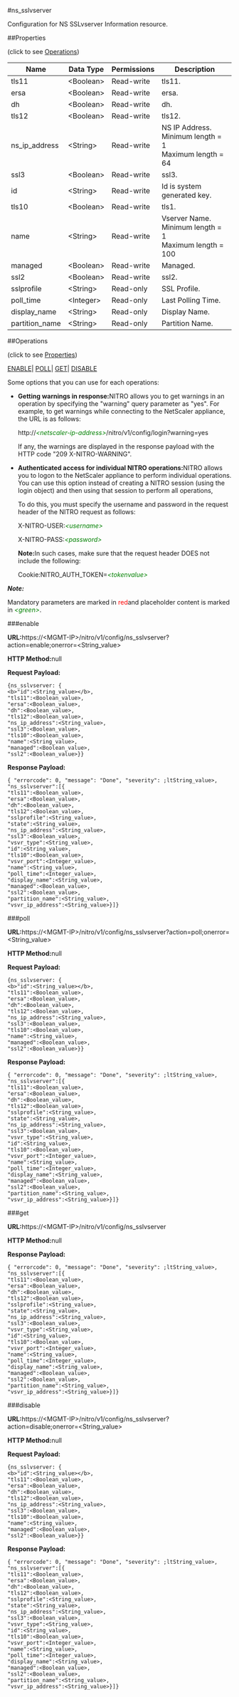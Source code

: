 #ns_sslvserver

Configuration for NS SSLvserver Information resource.


##Properties 
<span>(click to see [Operations](#opera))</span>


<table><thead><tr><th>Name</th><th>Data Type</th><th>Permissions</th><th>Description</th></tr></thead><tbody><tr><td>tls11</td><td>&lt;Boolean></td><td>Read-write</td><td>tls11.</td></tr><tr><td>ersa</td><td>&lt;Boolean></td><td>Read-write</td><td>ersa.</td></tr><tr><td>dh</td><td>&lt;Boolean></td><td>Read-write</td><td>dh.</td></tr><tr><td>tls12</td><td>&lt;Boolean></td><td>Read-write</td><td>tls12.</td></tr><tr><td>ns_ip_address</td><td>&lt;String></td><td>Read-write</td><td>NS IP Address.<br>Minimum length = 1<br>Maximum length = 64</td></tr><tr><td>ssl3</td><td>&lt;Boolean></td><td>Read-write</td><td>ssl3.</td></tr><tr><td>id</td><td>&lt;String></td><td>Read-write</td><td>Id is system generated key.</td></tr><tr><td>tls10</td><td>&lt;Boolean></td><td>Read-write</td><td>tls1.</td></tr><tr><td>name</td><td>&lt;String></td><td>Read-write</td><td>Vserver Name.<br>Minimum length = 1<br>Maximum length = 100</td></tr><tr><td>managed</td><td>&lt;Boolean></td><td>Read-write</td><td>Managed.</td></tr><tr><td>ssl2</td><td>&lt;Boolean></td><td>Read-write</td><td>ssl2.</td></tr><tr><td>sslprofile</td><td>&lt;String></td><td>Read-only</td><td>SSL Profile.</td></tr><tr><td>poll_time</td><td>&lt;Integer></td><td>Read-only</td><td>Last Polling Time.</td></tr><tr><td>display_name</td><td>&lt;String></td><td>Read-only</td><td>Display Name.</td></tr><tr><td>partition_name</td><td>&lt;String></td><td>Read-only</td><td>Partition Name.</td></tr></tbody></table>
##Operations 
<span>(click to see [Properties](#prope))</span>


[ENABLE](#e)| [POLL]()| [GET]()| [DISABLE](#di)


Some options that you can use for each operations:
<ul><li><p><b>Getting warnings in response:</b>NITRO allows you to get warnings in an operation by specifying the "warning" query parameter as "yes". For example, to get warnings while connecting to the NetScaler appliance, the URL is as follows:</p><p>http://<span style="color:green;font-style:italic;">&lt;netscaler-ip-address&gt;</span>/nitro/v1/config/login?warning=yes</p><p>If any, the warnings are displayed in the response payload with the HTTP code "209 X-NITRO-WARNING".</p></li><li><p><b>Authenticated access for individual NITRO operations:</b>NITRO allows you to logon to the NetScaler appliance to perform individual operations. You can use this option instead of creating a NITRO session (using the login object) and then using that session to perform all operations,</p><p>To do this, you must specify the username and password in the request header of the NITRO request as follows:</p><p>X-NITRO-USER:<span style="color:green;font-style:italic;">&lt;username&gt;</span></p><p>X-NITRO-PASS:<span style="color:green;font-style:italic;">&lt;password&gt;</span></p><p><b>Note:</b>In such cases, make sure that the request header DOES not include the following:</p><p>Cookie:NITRO_AUTH_TOKEN=<span style="color:green;font-style:italic;">&lt;tokenvalue&gt;</span></p></li></ul>



***Note:*** 
Mandatory parameters are marked in <span style="color:#FF0000;">red</span>and placeholder content is marked in <span style="color:green;font-style:italic">&lt;green&gt;</span>.

###enable



<b>URL:</b>https://&lt;MGMT-IP&gt;/nitro/v1/config/ns_sslvserver?action=enable;onerror=&lt;String_value&gt;
<b>HTTP Method:</b>null
<b>Request Payload: </b>```{ns_sslvserver: {<b>"id":<String_value></b>,"tls11":<Boolean_value>,"ersa":<Boolean_value>,"dh":<Boolean_value>,"tls12":<Boolean_value>,"ns_ip_address":<String_value>,"ssl3":<Boolean_value>,"tls10":<Boolean_value>,"name":<String_value>,"managed":<Boolean_value>,"ssl2":<Boolean_value>}}```
<b>Response Payload: </b>```{ "errorcode": 0, "message": "Done", "severity": ;ltString_value>, "ns_sslvserver":[{"tls11":<Boolean_value>,"ersa":<Boolean_value>,"dh":<Boolean_value>,"tls12":<Boolean_value>,"sslprofile":<String_value>,"state":<String_value>,"ns_ip_address":<String_value>,"ssl3":<Boolean_value>,"vsvr_type":<String_value>,"id":<String_value>,"tls10":<Boolean_value>,"vsvr_port":<Integer_value>,"name":<String_value>,"poll_time":<Integer_value>,"display_name":<String_value>,"managed":<Boolean_value>,"ssl2":<Boolean_value>,"partition_name":<String_value>,"vsvr_ip_address":<String_value>}]}```



###poll



<b>URL:</b>https://&lt;MGMT-IP&gt;/nitro/v1/config/ns_sslvserver?action=poll;onerror=&lt;String_value&gt;
<b>HTTP Method:</b>null
<b>Request Payload: </b>```{ns_sslvserver: {<b>"id":<String_value></b>,"tls11":<Boolean_value>,"ersa":<Boolean_value>,"dh":<Boolean_value>,"tls12":<Boolean_value>,"ns_ip_address":<String_value>,"ssl3":<Boolean_value>,"tls10":<Boolean_value>,"name":<String_value>,"managed":<Boolean_value>,"ssl2":<Boolean_value>}}```
<b>Response Payload: </b>```{ "errorcode": 0, "message": "Done", "severity": ;ltString_value>, "ns_sslvserver":[{"tls11":<Boolean_value>,"ersa":<Boolean_value>,"dh":<Boolean_value>,"tls12":<Boolean_value>,"sslprofile":<String_value>,"state":<String_value>,"ns_ip_address":<String_value>,"ssl3":<Boolean_value>,"vsvr_type":<String_value>,"id":<String_value>,"tls10":<Boolean_value>,"vsvr_port":<Integer_value>,"name":<String_value>,"poll_time":<Integer_value>,"display_name":<String_value>,"managed":<Boolean_value>,"ssl2":<Boolean_value>,"partition_name":<String_value>,"vsvr_ip_address":<String_value>}]}```



###get



<b>URL:</b>https://&lt;MGMT-IP&gt;/nitro/v1/config/ns_sslvserver
<b>HTTP Method:</b>null
<b>Response Payload: </b>```{ "errorcode": 0, "message": "Done", "severity": ;ltString_value>, "ns_sslvserver":[{"tls11":<Boolean_value>,"ersa":<Boolean_value>,"dh":<Boolean_value>,"tls12":<Boolean_value>,"sslprofile":<String_value>,"state":<String_value>,"ns_ip_address":<String_value>,"ssl3":<Boolean_value>,"vsvr_type":<String_value>,"id":<String_value>,"tls10":<Boolean_value>,"vsvr_port":<Integer_value>,"name":<String_value>,"poll_time":<Integer_value>,"display_name":<String_value>,"managed":<Boolean_value>,"ssl2":<Boolean_value>,"partition_name":<String_value>,"vsvr_ip_address":<String_value>}]}```



###disable



<b>URL:</b>https://&lt;MGMT-IP&gt;/nitro/v1/config/ns_sslvserver?action=disable;onerror=&lt;String_value&gt;
<b>HTTP Method:</b>null
<b>Request Payload: </b>```{ns_sslvserver: {<b>"id":<String_value></b>,"tls11":<Boolean_value>,"ersa":<Boolean_value>,"dh":<Boolean_value>,"tls12":<Boolean_value>,"ns_ip_address":<String_value>,"ssl3":<Boolean_value>,"tls10":<Boolean_value>,"name":<String_value>,"managed":<Boolean_value>,"ssl2":<Boolean_value>}}```
<b>Response Payload: </b>```{ "errorcode": 0, "message": "Done", "severity": ;ltString_value>, "ns_sslvserver":[{"tls11":<Boolean_value>,"ersa":<Boolean_value>,"dh":<Boolean_value>,"tls12":<Boolean_value>,"sslprofile":<String_value>,"state":<String_value>,"ns_ip_address":<String_value>,"ssl3":<Boolean_value>,"vsvr_type":<String_value>,"id":<String_value>,"tls10":<Boolean_value>,"vsvr_port":<Integer_value>,"name":<String_value>,"poll_time":<Integer_value>,"display_name":<String_value>,"managed":<Boolean_value>,"ssl2":<Boolean_value>,"partition_name":<String_value>,"vsvr_ip_address":<String_value>}]}```




